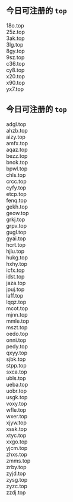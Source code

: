 
## 今日可注册的 `top`
>
18o.top   
25z.top   
3ak.top   
3lg.top   
8gy.top   
9sz.top   
c36.top   
cy8.top   
x20.top   
x90.top   
yx7.top   


## 今日可注册的 `top`
>
adgl.top   
ahzb.top   
aizy.top   
amfx.top   
aqaz.top   
bezz.top   
bnok.top   
bpwl.top   
chls.top   
crcc.top   
cyfy.top   
etcp.top   
fenq.top   
gekh.top   
geow.top   
grkj.top   
grpv.top   
gugl.top   
gyai.top   
hcrt.top   
hjiu.top   
hukg.top   
hxhy.top   
icfx.top   
idst.top   
jaza.top   
jpuj.top   
laff.top   
lqqz.top   
mcot.top   
mjnn.top   
mmle.top   
mszt.top   
oedo.top   
onni.top   
pedy.top   
qxyy.top   
sjbk.top   
stpp.top   
sxca.top   
ubls.top   
ueba.top   
uobr.top   
usgk.top   
voxy.top   
wfle.top   
wxer.top   
xjyw.top   
xssk.top   
xtyc.top   
xxgo.top   
yjcm.top   
zhxs.top   
zmms.top   
zrby.top   
zyjd.top   
zysg.top   
zyzc.top   
zzdj.top   

